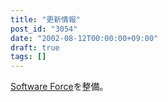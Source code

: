 ```yaml
---
title: "更新情報"
post_id: "3054"
date: "2002-08-12T00:00:00+09:00"
draft: true
tags: []
---
```



[Software Force](https://danmaq.com/category/products/apps)を整備。
